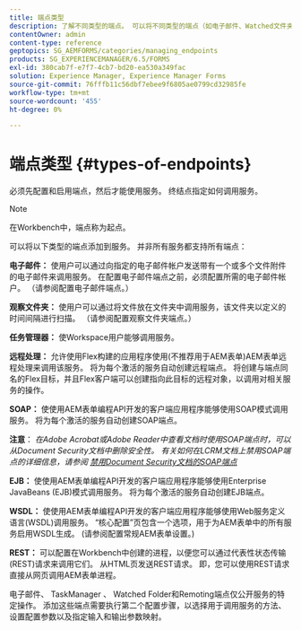 ```yaml
---
title: 端点类型
description: 了解不同类型的端点。 可以将不同类型的端点（如电子邮件、Watched文件夹等）添加到服务。
contentOwner: admin
content-type: reference
geptopics: SG_AEMFORMS/categories/managing_endpoints
products: SG_EXPERIENCEMANAGER/6.5/FORMS
exl-id: 380cab7f-e7f7-4cb7-bd20-ea530a349fac
solution: Experience Manager, Experience Manager Forms
source-git-commit: 76fffb11c56dbf7ebee9f6805ae0799cd32985fe
workflow-type: tm+mt
source-wordcount: '455'
ht-degree: 0%

---
```


# 端点类型 {#types-of-endpoints}

必须先配置和启用端点，然后才能使用服务。 终结点指定如何调用服务。

>[!NOTE]
>
>在Workbench中，端点称为起点。

可以将以下类型的端点添加到服务。 并非所有服务都支持所有端点：

**电子邮件：** 使用户可以通过向指定的电子邮件帐户发送带有一个或多个文件附件的电子邮件来调用服务。 在配置电子邮件端点之前，必须配置所需的电子邮件帐户。 （请参阅配置电子邮件端点。）

**观察文件夹：** 使用户可以通过将文件放在文件夹中调用服务，该文件夹以定义的时间间隔进行扫描。 （请参阅配置观察文件夹端点。）

**任务管理器：** 使Workspace用户能够调用服务。

**远程处理：** 允许使用Flex构建的应用程序使用(不推荐用于AEM表单)AEM表单远程处理来调用该服务。 将为每个激活的服务自动创建远程端点。 将创建与端点同名的Flex目标，并且Flex客户端可以创建指向此目标的远程对象，以调用对相关服务的操作。

**SOAP：** 使使用AEM表单编程API开发的客户端应用程序能够使用SOAP模式调用服务。 将为每个激活的服务自动创建SOAP端点。

**注意**： *在Adobe Acrobat或Adobe Reader中查看文档时使用SOAP端点时，可以从Document Security文档中删除安全性。 有关如何在LCRM文档上禁用SOAP端点的详细信息，请参阅 [禁用Document Security文档的SOAP端点](/help/forms/using/admin-help/configuring-client-server-options.md#disable-soap-endpoints-for-document-security-documents)*

**EJB：** 使使用AEM表单编程API开发的客户端应用程序能够使用Enterprise JavaBeans (EJB)模式调用服务。 将为每个激活的服务自动创建EJB端点。

**WSDL：** 使使用AEM表单编程API开发的客户端应用程序能够使用Web服务定义语言(WSDL)调用服务。 “核心配置”页包含一个选项，用于为AEM表单中的所有服务启用WSDL生成。 (请参阅配置常规AEM表单设置。)

**REST：** 可以配置在Workbench中创建的进程，以便您可以通过代表性状态传输(REST)请求来调用它们。 从HTML页发送REST请求。 即，您可以使用REST请求直接从网页调用AEM表单进程。

电子邮件、 TaskManager 、 Watched Folder和Remoting端点仅公开服务的特定操作。 添加这些端点需要执行第二个配置步骤，以选择用于调用服务的方法、设置配置参数以及指定输入和输出参数映射。
